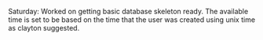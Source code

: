 Saturday:
Worked on getting basic database skeleton ready. The available time is set to be based on the time that the user was created using unix time as clayton suggested.
